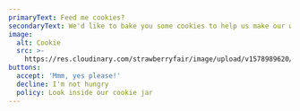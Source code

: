 ```yaml
---
primaryText: Feed me cookies?
secondaryText: We'd like to bake you some cookies to help us make our website sweeter
image:
  alt: Cookie
  src: >-
    https://res.cloudinary.com/strawberryfair/image/upload/v1578989620/Cookies/cookie.png
buttons:
  accept: 'Mmm, yes please!'
  decline: I'm not hungry
  policy: Look inside our cookie jar
---
```


